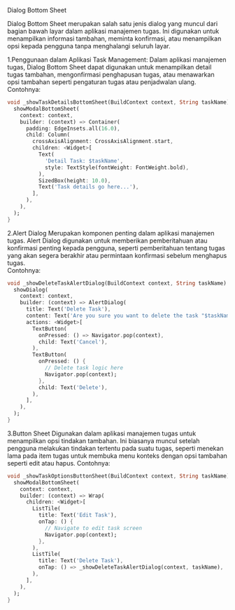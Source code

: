 Dialog Bottom Sheet

Dialog Bottom Sheet merupakan salah satu jenis dialog yang muncul dari bagian bawah layar dalam aplikasi manajemen tugas. Ini digunakan untuk menampilkan informasi tambahan, meminta konfirmasi, atau menampilkan opsi kepada pengguna tanpa menghalangi seluruh layar.

1.Penggunaan dalam Aplikasi Task Management:
Dalam aplikasi manajemen tugas, Dialog Bottom Sheet dapat digunakan untuk menampilkan detail tugas tambahan, mengonfirmasi penghapusan tugas, atau menawarkan opsi tambahan seperti pengaturan tugas atau penjadwalan ulang.
Contohnya:
```dart
void _showTaskDetailsBottomSheet(BuildContext context, String taskName) {
  showModalBottomSheet(
    context: context,
    builder: (context) => Container(
      padding: EdgeInsets.all(16.0),
      child: Column(
        crossAxisAlignment: CrossAxisAlignment.start,
        children: <Widget>[
          Text(
            'Detail Task: $taskName',
            style: TextStyle(fontWeight: FontWeight.bold),
          ),
          SizedBox(height: 10.0),
          Text('Task details go here...'),
        ],
      ),
    ),
  );
}
```

2.Alert Dialog 
Merupakan komponen penting dalam aplikasi manajemen tugas. Alert Dialog digunakan untuk memberikan pemberitahuan atau konfirmasi penting kepada pengguna, seperti pemberitahuan tentang tugas yang akan segera berakhir atau permintaan konfirmasi sebelum menghapus tugas.\
Contohnya:
```dart
void _showDeleteTaskAlertDialog(BuildContext context, String taskName) {
  showDialog(
    context: context,
    builder: (context) => AlertDialog(
      title: Text('Delete Task'),
      content: Text('Are you sure you want to delete the task "$taskName"?'),
      actions: <Widget>[
        TextButton(
          onPressed: () => Navigator.pop(context),
          child: Text('Cancel'),
        ),
        TextButton(
          onPressed: () {
            // Delete task logic here
            Navigator.pop(context);
          },
          child: Text('Delete'),
        ),
      ],
    ),
  );
}
```

3.Button Sheet
Digunakan dalam aplikasi manajemen tugas untuk menampilkan opsi tindakan tambahan. Ini biasanya muncul setelah pengguna melakukan tindakan tertentu pada suatu tugas, seperti menekan lama pada item tugas untuk membuka menu konteks dengan opsi tambahan seperti edit atau hapus.
Contohnya:
```dart
void _showTaskOptionsButtonSheet(BuildContext context, String taskName) {
  showModalBottomSheet(
    context: context,
    builder: (context) => Wrap(
      children: <Widget>[
        ListTile(
          title: Text('Edit Task'),
          onTap: () {
            // Navigate to edit task screen
            Navigator.pop(context);
          },
        ),
        ListTile(
          title: Text('Delete Task'),
          onTap: () => _showDeleteTaskAlertDialog(context, taskName),
        ),
      ],
    ),
  );
}
```